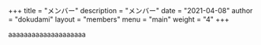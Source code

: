+++
title = "メンバー"
description = "メンバー"
date = "2021-04-08"
author = "dokudami"
layout = "members"
menu = "main"
weight = "4"
+++


aaaaaaaaaaaaaaaaaaaa